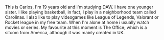 This is Carlos, I'm 19 years old and I'm studying DAW. I have one younger sister. I like playing basketball, in fact, I play in a neighborhood team called Carolinas.
I also like to play videogames like League of Legends, Valorant or Rocket league in my free team. When I'm alone at home i usually watch movies or series. My favourite
at this moment is The Office, which is a sitcom from America, although it was mainly created in UK.
